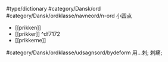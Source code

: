 #type/dictionary #category/Dansk/ord
#category/Dansk/ordklasse/navneord/n-ord 小圆点
- [[prikken]]
- [[prikker]] ^df7172
- [[prikkerne]]

#category/Dansk/ordklasse/udsagnsord/bydeform 用...刺; 刺痛;


